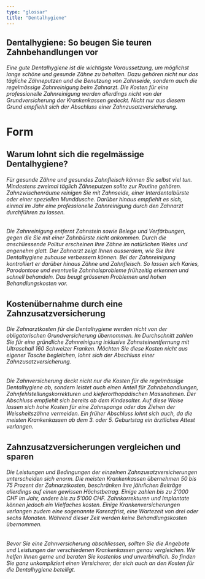 ```yaml
---
type: "glossar"
title: "Dentalhygiene"
---
```


## Dentalhygiene: So beugen Sie teuren Zahnbehandlungen vor

###### Eine gute Dentalhygiene ist die wichtigste Voraussetzung, um möglichst lange schöne und gesunde Zähne zu behalten. Dazu gehören nicht nur das tägliche Zähneputzen und die Benutzung von Zahnseide, sondern auch die regelmässige Zahnreinigung beim Zahnarzt. Die Kosten für eine professionelle Zahnreinigung werden allerdings nicht von der Grundversicherung der Krankenkassen gedeckt. Nicht nur aus diesem Grund empfiehlt sich der Abschluss einer Zahnzusatzversicherung.

# Form

## Warum lohnt sich die regelmässige Dentalhygiene?

###### Für gesunde Zähne und gesundes Zahnfleisch können Sie selbst viel tun. Mindestens zweimal täglich Zähneputzen sollte zur Routine gehören. Zahnzwischenräume reinigen Sie mit Zahnseide, einer Interdentalbürste oder einer speziellen Munddusche. Darüber hinaus empfiehlt es sich, einmal im Jahr eine professionelle Zahnreinigung durch den Zahnarzt durchführen zu lassen.

###### Die Zahnreinigung entfernt Zahnstein sowie Belege und Verfärbungen, gegen die Sie mit einer Zahnbürste nicht ankommen. Durch die anschliessende Politur erscheinen Ihre Zähne im natürlichen Weiss und angenehm glatt. Der Zahnarzt zeigt Ihnen ausserdem, wie Sie Ihre Dentalhygiene zuhause verbessern können. Bei der Zahnreinigung kontrolliert er darüber hinaus Zähne und Zahnfleisch. So lassen sich Karies, Parodontose und eventuelle Zahnhalsprobleme frühzeitig erkennen und schnell behandeln. Das beugt grösseren Problemen und hohen Behandlungskosten vor.

## Kostenübernahme durch eine Zahnzusatzversicherung

###### Die Zahnarztkosten für die Dentalhygiene werden nicht von der obligatorischen Grundversicherung übernommen. Im Durchschnitt zahlen Sie für eine gründliche Zahnreinigung inklusive Zahnsteinentfernung mit Ultraschall 160 Schweizer Franken. Möchten Sie diese Kosten nicht aus eigener Tasche begleichen, lohnt sich der Abschluss einer Zahnzusatzversicherung.

###### Die Zahnversicherung deckt nicht nur die Kosten für die regelmässige Dentalhygiene ab, sondern leistet auch einen Anteil für Zahnbehandlungen, Zahnfehlstellungskorrekturen und kieferorthopädischen Massnahmen. Der Abschluss empfiehlt sich bereits ab dem Kindesalter. Auf diese Weise lassen sich hohe Kosten für eine Zahnspange oder das Ziehen der Weissheitszähne vermeiden. Ein früher Abschluss lohnt sich auch, da die meisten Krankenkassen ab dem 3. oder 5. Geburtstag ein ärztliches Attest verlangen.

## Zahnzusatzversicherungen vergleichen und sparen

###### Die Leistungen und Bedingungen der einzelnen Zahnzusatzversicherungen unterscheiden sich enorm. Die meisten Krankenkassen übernehmen 50 bis 75 Prozent der Zahnarztkosten, beschränken ihre jährlichen Beiträge allerdings auf einen gewissen Höchstbetrag. Einige zahlen bis zu 2'000 CHF im Jahr, andere bis zu 5'000 CHF. Zahnkorrekturen und Implantate können jedoch ein Vielfaches kosten. Einige Krankenversicherungen verlangen zudem eine sogenannte Karenzfrist, eine Wartezeit von drei oder sechs Monaten. Während dieser Zeit werden keine Behandlungskosten übernommen.

###### Bevor Sie eine Zahnversicherung abschliessen, sollten Sie die Angebote und Leistungen der verschiedenen Krankenkassen genau vergleichen. Wir helfen Ihnen gerne und beraten Sie kostenlos und unverbindlich. So finden Sie ganz unkompliziert einen Versicherer, der sich auch an den Kosten für die Dentalhygiene beteiligt.
